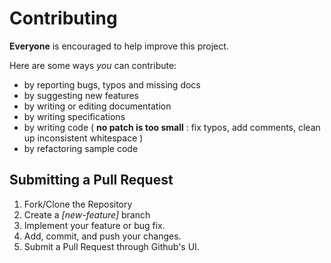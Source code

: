 # Contributing

**Everyone** is encouraged to help improve this project.

Here are some ways *you* can contribute:

* by reporting bugs, typos and missing docs
* by suggesting new features
* by writing or editing documentation
* by writing specifications
* by writing code ( **no patch is too small** : fix typos, add comments, clean up inconsistent whitespace )
* by refactoring sample code

## Submitting a Pull Request

1. Fork/Clone the Repository
2. Create a *[new-feature]* branch
3. Implement your feature or bug fix.
4. Add, commit, and push your changes.
5. Submit a Pull Request through Github's UI.
